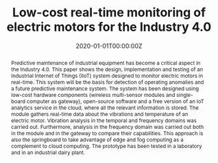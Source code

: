 ---
title: 'Low-cost real-time monitoring of electric motors for the Industry 4.0'
# Authors
# If you created a profile for a user (e.g. the default `admin` user), write the username (folder name) here
# and it will be replaced with their full name and linked to their profile.
authors:
  - L. Magadán
  - F. J. Suárez
  - J. C. Granda
  - D. F. García

date: '2020-01-01T00:00:00Z'
doi: 'https://doi.org/10.1016/j.promfg.2020.02.057'

# Schedule page publish date (NOT publication's date).
publishDate: '2020-01-01T00:00:00Z'

# Publication type.
# Legend: 0 = Uncategorized; 1 = Conference paper; 2 = Journal article;
# 3 = Preprint / Working Paper; 4 = Report; 5 = Book; 6 = Book section;
# 7 = Thesis; 8 = Patent
publication_types: ['1']

# Publication name and optional abbreviated publication name.
publication: In *International Conference on Industry 4.0 and Smart Manufacturing*
publication_short: In *ISM 2019*

abstract: Predictive maintenance of industrial equipment has become a critical aspect in the Industry 4.0. This paper shows the design, implementation and testing of an Industrial Internet of Things (IIoT) system designed to monitor electric motors in real-time. This system will be the basis for detection of operating anomalies and a future predictive maintenance system. The system has been designed using low-cost hardware components (wireless multi-sensor modules and single-board computer as gateway), open-source software and a free version of an IoT analytics service in the cloud, where all the relevant information is stored. The module gathers real-time data about the vibrations and temperature of an electric motor. Vibration analysis in the temporal and frequency domains was carried out. Furthermore, analysis in the frequency domain was carried out both in the module and in the gateway to compare their capabilities. This approach is also the springboard to take advantage of edge and fog computing as a complement to cloud computing. The prototype has been tested in a laboratory and in an industrial dairy plant.

tags: [Low-cost, Wireless Sensors, Industry 4.0, Predictive Maintenance]

# Display this page in the Featured widget?
featured: true

url_pdf: 'https://www.sciencedirect.com/science/article/pii/S2351978920306211'

# Associated Projects (optional).
#   Associate this publication with one or more of your projects.
#   Simply enter your project's folder or file name without extension.
#   E.g. `internal-project` references `content/project/internal-project/index.md`.
#   Otherwise, set `projects: []`.
projects: [IUTA1, PN1]
---